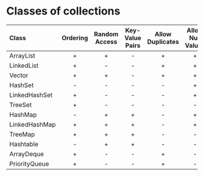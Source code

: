 # Classes of collections

| Class         | Ordering | Random Access | Key-Value Pairs | Allow Duplicates | Allow Null Values | Thread Safe | Blocking Operations |
|:--------------|:--------:|:-------------:|:---------------:|:----------------:|:-----------------:|:-----------:|:-------------------:|
| ArrayList     | +        | +             | -               | +                | +                 | -           | -                   |
| LinkedList    | +        | -             | -               | +                | +                 | -           | -                   |
| Vector        | +        | +             | -               | +                | +                 | +           | +                   |
| HashSet       | -        | -             | -               | -                | +                 | -           | -                   |
| LinkedHashSet | +        | -             | -               | -                | +                 | -           | -                   |
| TreeSet       | +        | -             | -               | -                | -                 | -           | -                   |
| HashMap       | -        | +             | +               | -                | +                 | -           | -                   |
| LinkedHashMap | +        | +             | +               | -                | +                 | -           | -                   |
| TreeMap       | +        | +             | +               | -                | -                 | -           | -                   |
| Hashtable     | -        | +             | +               | -                | -                 | +           | -                   |
| ArrayDeque    | +        | -             | -               | +                | -                 | -           | -                   |
| PriorityQueue | +        | -             | -               | +                | -                 | -           | -                   |
